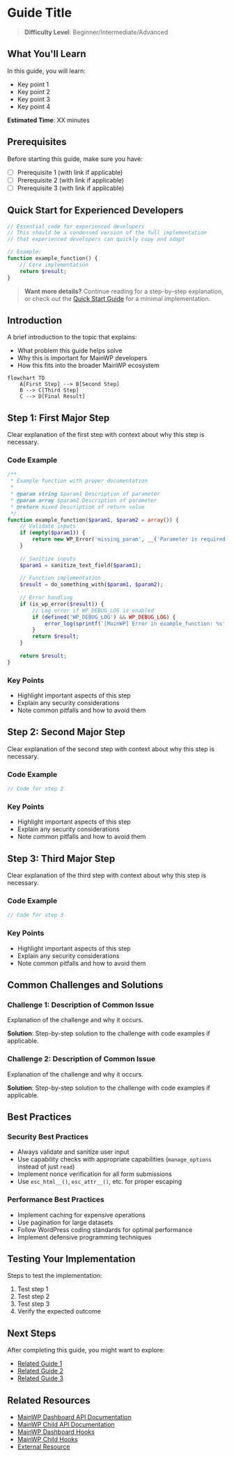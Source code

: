 # Guide Title

> **Difficulty Level**: Beginner/Intermediate/Advanced

## What You'll Learn

In this guide, you will learn:
- Key point 1
- Key point 2
- Key point 3
- Key point 4

**Estimated Time**: XX minutes

## Prerequisites

Before starting this guide, make sure you have:

- [ ] Prerequisite 1 (with link if applicable)
- [ ] Prerequisite 2 (with link if applicable)
- [ ] Prerequisite 3 (with link if applicable)

## Quick Start for Experienced Developers

```php
// Essential code for experienced developers
// This should be a condensed version of the full implementation
// that experienced developers can quickly copy and adapt

// Example:
function example_function() {
    // Core implementation
    return $result;
}
```

> **Want more details?** Continue reading for a step-by-step explanation, or check out the [Quick Start Guide](path-to-quick-start.md) for a minimal implementation.

## Introduction

A brief introduction to the topic that explains:
- What problem this guide helps solve
- Why this is important for MainWP developers
- How this fits into the broader MainWP ecosystem

```mermaid
flowchart TD
    A[First Step] --> B[Second Step]
    B --> C[Third Step]
    C --> D[Final Result]
```

## Step 1: First Major Step

Clear explanation of the first step with context about why this step is necessary.

### Code Example

```php
/**
 * Example function with proper documentation
 *
 * @param string $param1 Description of parameter
 * @param array $param2 Description of parameter
 * @return mixed Description of return value
 */
function example_function($param1, $param2 = array()) {
    // Validate inputs
    if (empty($param1)) {
        return new WP_Error('missing_param', __('Parameter is required', 'text-domain'));
    }
    
    // Sanitize inputs
    $param1 = sanitize_text_field($param1);
    
    // Function implementation
    $result = do_something_with($param1, $param2);
    
    // Error handling
    if (is_wp_error($result)) {
        // Log error if WP_DEBUG_LOG is enabled
        if (defined('WP_DEBUG_LOG') && WP_DEBUG_LOG) {
            error_log(sprintf('[MainWP] Error in example_function: %s', $result->get_error_message()));
        }
        return $result;
    }
    
    return $result;
}
```

### Key Points

- Highlight important aspects of this step
- Explain any security considerations
- Note common pitfalls and how to avoid them

## Step 2: Second Major Step

Clear explanation of the second step with context about why this step is necessary.

### Code Example

```php
// Code for step 2
```

### Key Points

- Highlight important aspects of this step
- Explain any security considerations
- Note common pitfalls and how to avoid them

## Step 3: Third Major Step

Clear explanation of the third step with context about why this step is necessary.

### Code Example

```php
// Code for step 3
```

### Key Points

- Highlight important aspects of this step
- Explain any security considerations
- Note common pitfalls and how to avoid them

## Common Challenges and Solutions

### Challenge 1: Description of Common Issue

Explanation of the challenge and why it occurs.

**Solution**: Step-by-step solution to the challenge with code examples if applicable.

### Challenge 2: Description of Common Issue

Explanation of the challenge and why it occurs.

**Solution**: Step-by-step solution to the challenge with code examples if applicable.

## Best Practices

### Security Best Practices

- Always validate and sanitize user input
- Use capability checks with appropriate capabilities (`manage_options` instead of just `read`)
- Implement nonce verification for all form submissions
- Use `esc_html__()`, `esc_attr__()`, etc. for proper escaping

### Performance Best Practices

- Implement caching for expensive operations
- Use pagination for large datasets
- Follow WordPress coding standards for optimal performance
- Implement defensive programming techniques

## Testing Your Implementation

Steps to test the implementation:

1. Test step 1
2. Test step 2
3. Test step 3
4. Verify the expected outcome

## Next Steps

After completing this guide, you might want to explore:

- [Related Guide 1](path-to-related-guide-1.md)
- [Related Guide 2](path-to-related-guide-2.md)
- [Related Guide 3](path-to-related-guide-3.md)

## Related Resources

- [MainWP Dashboard API Documentation](../../source-code/dashboard/)
- [MainWP Child API Documentation](../../source-code/child/)
- [MainWP Dashboard Hooks](../../mainwp-hooks/dashboard/)
- [MainWP Child Hooks](../../mainwp-hooks/child/)
- [External Resource](https://example.com)
